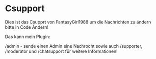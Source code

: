 # Csupport
Dies ist das Csupprt von FantasyGirl1988 um die Nachrichten zu ändern bitte in Code Ändern!

Das kann mein Plugin:

/admin - sende einen Admin eine Nachrocht
sowie auch /supporter, /moderator und /chatsupport für weitere Informationen!
